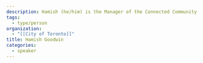 ```yaml
---
description: Hamish (he/him) is the Manager of the Connected Community team. He is a Registered Professional Planner with expertise in public policy at the intersection of Intelligent Communities, Urban Planning, and Municipal Regulation.
tags:
  - type/person
organization:
  - "[[City of Toronto]]"
title: Hamish Goodwin
categories:
  - speaker
---
```

